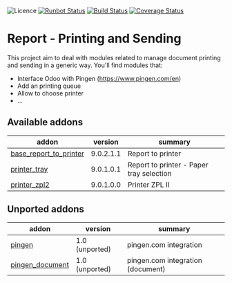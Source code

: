 ![Licence](https://img.shields.io/badge/licence-AGPL--3-blue.svg)
[![Runbot Status](https://runbot.odoo-community.org/runbot/badge/flat/144/9.0.svg)](https://runbot.odoo-community.org/runbot/repo/github-com-oca-report-print-send-144)
[![Build Status](https://travis-ci.org/OCA/report-print-send.svg?branch=9.0)](https://travis-ci.org/OCA/report-print-send)
[![Coverage Status](https://coveralls.io/repos/github/OCA/report-print-send/badge.svg?branch=9.0)](https://coveralls.io/github/OCA/report-print-send?branch=9.0)

Report - Printing and Sending
=============================

This project aim to deal with modules related to manage document printing and sending in a generic way. You'll find modules that:

 - Interface Odoo with Pingen (https://www.pingen.com/en)
 - Add an printing queue
 - Allow to choose printer
 - ...

[//]: # (addons)

Available addons
----------------
addon | version | summary
--- | --- | ---
[base_report_to_printer](base_report_to_printer/) | 9.0.2.1.1 | Report to printer
[printer_tray](printer_tray/) | 9.0.1.0.1 | Report to printer - Paper tray selection
[printer_zpl2](printer_zpl2/) | 9.0.1.0.0 | Printer ZPL II


Unported addons
---------------
addon | version | summary
--- | --- | ---
[pingen](pingen/) | 1.0 (unported) | pingen.com integration
[pingen_document](pingen_document/) | 1.0 (unported) | pingen.com integration (document)

[//]: # (end addons)
